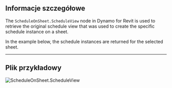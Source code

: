 ## Informacje szczegółowe
The `ScheduleOnSheet.ScheduleView` node in Dynamo for Revit is used to retrieve the original schedule view that was used to create the specific schedule instance on a sheet.

In the example below, the schedule instances are returned for the selected sheet.

___
## Plik przykładowy

![ScheduleOnSheet.ScheduleView](./Revit.Elements.ScheduleOnSheet.ScheduleView_img.jpg)
